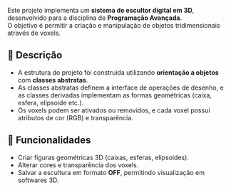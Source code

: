 Este projeto implementa um **sistema de escultor digital em 3D**, desenvolvido para a disciplina de **Programação Avançada**.  
O objetivo é permitir a criação e manipulação de objetos tridimensionais através de voxels.

## 📌 Descrição

- A estrutura do projeto foi construída utilizando **orientação a objetos** com **classes abstratas**.  
- As classes abstratas definem a interface de operações de desenho, e as classes derivadas implementam as formas geométricas (caixa, esfera, elipsoide etc.).  
- Os voxels podem ser ativados ou removidos, e cada voxel possui atributos de cor (RGB) e transparência.

## 🎯 Funcionalidades
- Criar figuras geométricas 3D (caixas, esferas, elipsoides).  
- Alterar cores e transparência dos voxels.  
- Salvar a escultura em formato **OFF**, permitindo visualização em softwares 3D.  
